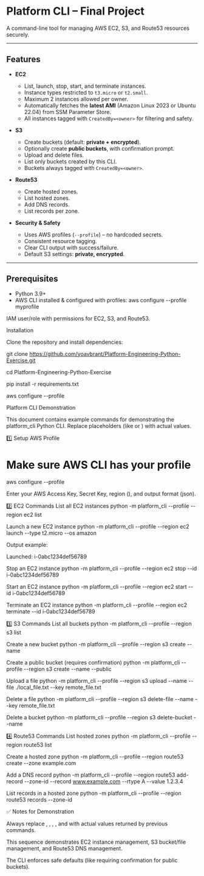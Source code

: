 # Platform CLI – Final Project

A command-line tool for managing AWS EC2, S3, and Route53 resources securely.

---

## Features

- **EC2**
  - List, launch, stop, start, and terminate instances.
  - Instance types restricted to `t3.micro` or `t2.small`.
  - Maximum 2 instances allowed per owner.
  - Automatically fetches the **latest AMI** (Amazon Linux 2023 or Ubuntu 22.04) from SSM Parameter Store.
  - All instances tagged with `CreatedBy=<owner>` for filtering and safety.

- **S3**
  - Create buckets (default: **private + encrypted**).
  - Optionally create **public buckets**, with confirmation prompt.
  - Upload and delete files.
  - List only buckets created by this CLI.
  - Buckets always tagged with `CreatedBy=<owner>`.

- **Route53**
  - Create hosted zones.
  - List hosted zones.
  - Add DNS records.
  - List records per zone.

- **Security & Safety**
  - Uses AWS profiles (`--profile`) – no hardcoded secrets.
  - Consistent resource tagging.
  - Clear CLI output with success/failure.
  - Default S3 settings: **private, encrypted**.

---

## Prerequisites

- Python 3.9+
- AWS CLI installed & configured with profiles:
  aws configure --profile myprofile
  
IAM user/role with permissions for EC2, S3, and Route53.

Installation

Clone the repository and install dependencies:

git clone https://github.com/yoavbrant/Platform-Engineering-Python-Exercise.git

cd Platform-Engineering-Python-Exercise

pip install -r requirements.txt

aws configure --profile <profile-name>

Platform CLI Demonstration

This document contains example commands for demonstrating the platform_cli Python CLI. Replace placeholders (like <bucket-name> or <zone-id>) with actual values.

1️⃣ Setup AWS Profile
# Make sure AWS CLI has your profile
aws configure --profile <profile-name>


Enter your AWS Access Key, Secret Key, region (<region-name>), and output format (json).

2️⃣ EC2 Commands
List all EC2 instances
python -m platform_cli --profile <profile-name> --region <region-name> ec2 list

Launch a new EC2 instance
python -m platform_cli --profile <profile-name> --region <region-name> ec2 launch --type t2.micro --os amazon


Output example:

Launched: i-0abc1234def56789

Stop an EC2 instance
python -m platform_cli --profile <profile-name> --region <region-name> ec2 stop --id i-0abc1234def56789

Start an EC2 instance
python -m platform_cli --profile <profile-name> --region <region-name> ec2 start --id i-0abc1234def56789

Terminate an EC2 instance
python -m platform_cli --profile <profile-name> --region <region-name> ec2 terminate --id i-0abc1234def56789

3️⃣ S3 Commands
List all buckets
python -m platform_cli --profile <profile-name> --region <region-name> s3 list

Create a new bucket
python -m platform_cli --profile <profile-name> --region <region-name> s3 create --name <bucket-name>

Create a public bucket (requires confirmation)
python -m platform_cli --profile <profile-name> --region <region-name> s3 create --name <bucket-name> --public

Upload a file
python -m platform_cli --profile <profile-name> --region <region-name> s3 upload --name <bucket-name> --file ./local_file.txt --key remote_file.txt

Delete a file
python -m platform_cli --profile <profile-name> --region <region-name> s3 delete-file --name <bucket-name> --key remote_file.txt

Delete a bucket
python -m platform_cli --profile <profile-name> --region <region-name> s3 delete-bucket --name <bucket-name>

4️⃣ Route53 Commands
List hosted zones
python -m platform_cli --profile <profile-name> --region <region-name> route53 list

Create a hosted zone
python -m platform_cli --profile <profile-name> --region <region-name> route53 create --zone example.com

Add a DNS record
python -m platform_cli --profile <profile-name> --region <region-name> route53 add-record --zone-id <zone-id> --record www.example.com --rtype A --value 1.2.3.4

List records in a hosted zone
python -m platform_cli --profile <profile-name> --region <region-name> route53 records --zone-id <zone-id>


✅ Notes for Demonstration

Always replace <bucket-name>, <zone-id>, <instance-id>, <profile-name>, and <region-name> with actual values returned by previous commands.

This sequence demonstrates EC2 instance management, S3 bucket/file management, and Route53 DNS management.

The CLI enforces safe defaults (like requiring confirmation for public buckets).
